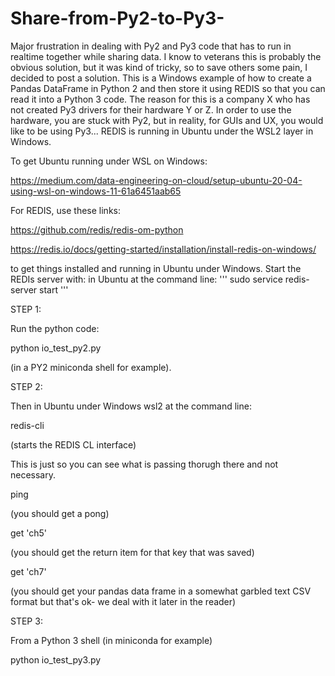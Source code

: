# Share-from-Py2-to-Py3-

Major frustration in dealing with Py2 and Py3 code that has to run in realtime together while sharing data. I know to veterans this is probably the obvious solution, but it was kind of tricky, so to save others some pain, I decided to post a solution. This is a Windows example of how to create a Pandas DataFrame in Python 2 and then store it using REDIS so that you can read it into a Python 3 code. The reason for this is a company X who has not created Py3 drivers for their hardware Y or Z. In order to use the hardware, you are stuck with Py2, but in reality, for GUIs and UX, you would like to be using Py3... REDIS is running in Ubuntu under the WSL2 layer in Windows.

To get Ubuntu running under WSL on Windows:

https://medium.com/data-engineering-on-cloud/setup-ubuntu-20-04-using-wsl-on-windows-11-61a6451aab65

For REDIS, use these links:

https://github.com/redis/redis-om-python

https://redis.io/docs/getting-started/installation/install-redis-on-windows/

to get things installed and running in Ubuntu under Windows. 
Start the REDIs server with:
in Ubuntu at the command line:
''' sudo service redis-server start '''


STEP 1: 

Run the python code:
 
<py2> python io_test_py2.py
 
(in a PY2 miniconda shell for example).


STEP 2:
 
Then in Ubuntu under Windows wsl2 at the command line:

<Ubunutu> redis-cli
 
 (starts the REDIS CL interface)
 
 This is just so you can see what is passing thorugh there and not necessary. 
 
<Ubunutu>  ping
 
 (you should get a pong)
 
<Ubunutu> get 'ch5'
 
 (you should get the return item for that key that was saved)
 
 <Ubunutu> get 'ch7'
  
 (you should get your pandas data frame in a somewhat garbled text CSV format but that's ok- we deal with it later in the reader)
 
STEP 3:
  
From a Python 3 shell (in miniconda for example)
  
<py3> python io_test_py3.py

